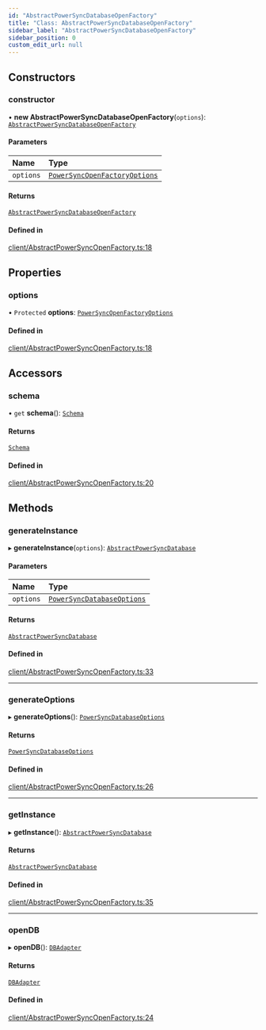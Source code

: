 ```yaml
---
id: "AbstractPowerSyncDatabaseOpenFactory"
title: "Class: AbstractPowerSyncDatabaseOpenFactory"
sidebar_label: "AbstractPowerSyncDatabaseOpenFactory"
sidebar_position: 0
custom_edit_url: null
---
```


## Constructors

### constructor

• **new AbstractPowerSyncDatabaseOpenFactory**(`options`): [`AbstractPowerSyncDatabaseOpenFactory`](AbstractPowerSyncDatabaseOpenFactory.md)

#### Parameters

| Name | Type |
| :------ | :------ |
| `options` | [`PowerSyncOpenFactoryOptions`](../interfaces/PowerSyncOpenFactoryOptions.md) |

#### Returns

[`AbstractPowerSyncDatabaseOpenFactory`](AbstractPowerSyncDatabaseOpenFactory.md)

#### Defined in

[client/AbstractPowerSyncOpenFactory.ts:18](https://github.com/powersync-ja/powersync-react-native-sdk/blob/65a3c12/packages/powersync-sdk-common/src/client/AbstractPowerSyncOpenFactory.ts#L18)

## Properties

### options

• `Protected` **options**: [`PowerSyncOpenFactoryOptions`](../interfaces/PowerSyncOpenFactoryOptions.md)

#### Defined in

[client/AbstractPowerSyncOpenFactory.ts:18](https://github.com/powersync-ja/powersync-react-native-sdk/blob/65a3c12/packages/powersync-sdk-common/src/client/AbstractPowerSyncOpenFactory.ts#L18)

## Accessors

### schema

• `get` **schema**(): [`Schema`](Schema.md)

#### Returns

[`Schema`](Schema.md)

#### Defined in

[client/AbstractPowerSyncOpenFactory.ts:20](https://github.com/powersync-ja/powersync-react-native-sdk/blob/65a3c12/packages/powersync-sdk-common/src/client/AbstractPowerSyncOpenFactory.ts#L20)

## Methods

### generateInstance

▸ **generateInstance**(`options`): [`AbstractPowerSyncDatabase`](AbstractPowerSyncDatabase.md)

#### Parameters

| Name | Type |
| :------ | :------ |
| `options` | [`PowerSyncDatabaseOptions`](../interfaces/PowerSyncDatabaseOptions.md) |

#### Returns

[`AbstractPowerSyncDatabase`](AbstractPowerSyncDatabase.md)

#### Defined in

[client/AbstractPowerSyncOpenFactory.ts:33](https://github.com/powersync-ja/powersync-react-native-sdk/blob/65a3c12/packages/powersync-sdk-common/src/client/AbstractPowerSyncOpenFactory.ts#L33)

___

### generateOptions

▸ **generateOptions**(): [`PowerSyncDatabaseOptions`](../interfaces/PowerSyncDatabaseOptions.md)

#### Returns

[`PowerSyncDatabaseOptions`](../interfaces/PowerSyncDatabaseOptions.md)

#### Defined in

[client/AbstractPowerSyncOpenFactory.ts:26](https://github.com/powersync-ja/powersync-react-native-sdk/blob/65a3c12/packages/powersync-sdk-common/src/client/AbstractPowerSyncOpenFactory.ts#L26)

___

### getInstance

▸ **getInstance**(): [`AbstractPowerSyncDatabase`](AbstractPowerSyncDatabase.md)

#### Returns

[`AbstractPowerSyncDatabase`](AbstractPowerSyncDatabase.md)

#### Defined in

[client/AbstractPowerSyncOpenFactory.ts:35](https://github.com/powersync-ja/powersync-react-native-sdk/blob/65a3c12/packages/powersync-sdk-common/src/client/AbstractPowerSyncOpenFactory.ts#L35)

___

### openDB

▸ **openDB**(): [`DBAdapter`](../interfaces/DBAdapter.md)

#### Returns

[`DBAdapter`](../interfaces/DBAdapter.md)

#### Defined in

[client/AbstractPowerSyncOpenFactory.ts:24](https://github.com/powersync-ja/powersync-react-native-sdk/blob/65a3c12/packages/powersync-sdk-common/src/client/AbstractPowerSyncOpenFactory.ts#L24)
